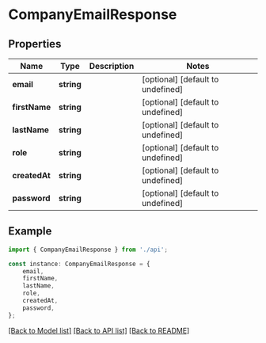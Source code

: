 # CompanyEmailResponse


## Properties

Name | Type | Description | Notes
------------ | ------------- | ------------- | -------------
**email** | **string** |  | [optional] [default to undefined]
**firstName** | **string** |  | [optional] [default to undefined]
**lastName** | **string** |  | [optional] [default to undefined]
**role** | **string** |  | [optional] [default to undefined]
**createdAt** | **string** |  | [optional] [default to undefined]
**password** | **string** |  | [optional] [default to undefined]

## Example

```typescript
import { CompanyEmailResponse } from './api';

const instance: CompanyEmailResponse = {
    email,
    firstName,
    lastName,
    role,
    createdAt,
    password,
};
```

[[Back to Model list]](../README.md#documentation-for-models) [[Back to API list]](../README.md#documentation-for-api-endpoints) [[Back to README]](../README.md)
